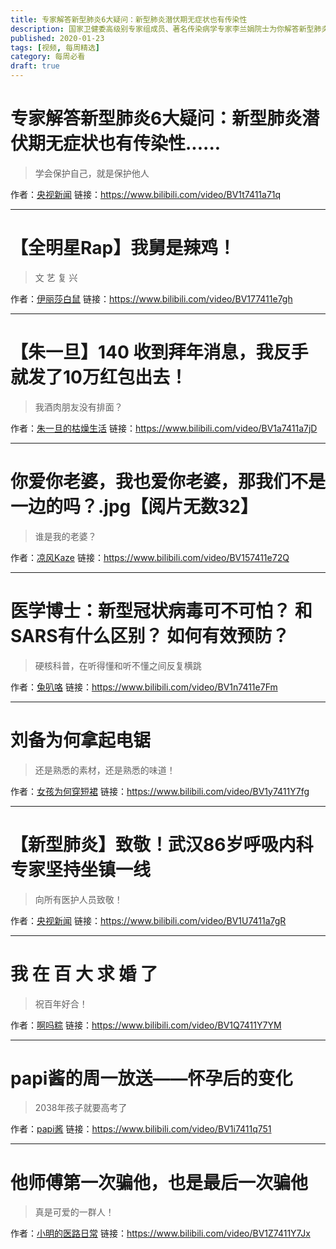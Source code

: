 ```yaml
---
title: 专家解答新型肺炎6大疑问：新型肺炎潜伏期无症状也有传染性
description: 国家卫健委高级别专家组成员、著名传染病学专家李兰娟院士为你解答新型肺炎的6大疑问！
published: 2020-01-23
tags: [视频, 每周精选]
category: 每周必看
draft: true
---
```


# 专家解答新型肺炎6大疑问：新型肺炎潜伏期无症状也有传染性......
> 学会保护自己，就是保护他人

作者：[央视新闻](https://space.bilibili.com/456664753)
链接：https://www.bilibili.com/video/BV1t7411a71q

---

# 【全明星Rap】我舅是辣鸡！
> 文 艺 复 兴

作者：[伊丽莎白鼠](https://space.bilibili.com/375375)
链接：https://www.bilibili.com/video/BV177411e7gh

---

# 【朱一旦】140 收到拜年消息，我反手就发了10万红包出去！
> 我酒肉朋友没有排面？

作者：[朱一旦的枯燥生活](https://space.bilibili.com/437316738)
链接：https://www.bilibili.com/video/BV1a7411a7jD

---

# 你爱你老婆，我也爱你老婆，那我们不是一边的吗？.jpg【阅片无数32】
> 谁是我的老婆？

作者：[凉风Kaze](https://space.bilibili.com/14110780)
链接：https://www.bilibili.com/video/BV157411e72Q

---

# 医学博士：新型冠状病毒可不可怕？ 和SARS有什么区别？ 如何有效预防？
> 硬核科普，在听得懂和听不懂之间反复横跳

作者：[兔叭咯](https://space.bilibili.com/7788379)
链接：https://www.bilibili.com/video/BV1n7411e7Fm

---

# 刘备为何拿起电锯
> 还是熟悉的素材，还是熟悉的味道！

作者：[女孩为何穿短裙](https://space.bilibili.com/7714)
链接：https://www.bilibili.com/video/BV1y7411Y7fg

---

# 【新型肺炎】致敬！武汉86岁呼吸内科专家坚持坐镇一线
> 向所有医护人员致敬！

作者：[央视新闻](https://space.bilibili.com/456664753)
链接：https://www.bilibili.com/video/BV1U7411a7gR

---

# 我 在 百 大 求 婚 了
> 祝百年好合！

作者：[啊吗粽](https://space.bilibili.com/7552204)
链接：https://www.bilibili.com/video/BV1Q7411Y7YM

---

# papi酱的周一放送——怀孕后的变化
> 2038年孩子就要高考了

作者：[papi酱](https://space.bilibili.com/1532165)
链接：https://www.bilibili.com/video/BV1i7411q751

---

# 他师傅第一次骗他，也是最后一次骗他
> 真是可爱的一群人！

作者：[小明的医路日常](https://space.bilibili.com/397744889)
链接：https://www.bilibili.com/video/BV1Z7411Y7Jx

